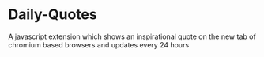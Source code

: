 # Daily-Quotes
A javascript extension which shows an inspirational quote on the new tab of chromium based browsers and updates every 24 hours
